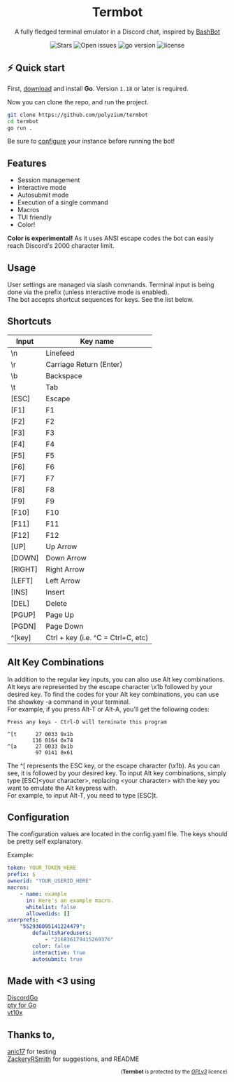 <h1 align="center">
    Termbot
</h1>
<p align="center">A fully fledged terminal emulator in a Discord chat, inspired by <a href="https://github.com/Adikso/BashBot">BashBot</a></p>

<p align="center">
    <img src="https://img.shields.io/github/stars/polyzium/termbot.svg?style=for-the-badge&colorB=E8BE5D" alt="Stars" />
    <img src="https://img.shields.io/github/issues/polyzium/termbot?style=for-the-badge" alt="Open issues">
    <img src="https://img.shields.io/badge/Go-1.18+-00ADD8?style=for-the-badge&logo=go" alt="go version" />
    <img src="https://img.shields.io/badge/license-gpl3.0-red?style=for-the-badge&logo=none" alt="license" />
</p>

## ⚡️ Quick start

First, [download](https://golang.org/dl/) and install **Go**. Version `1.18` or later is required.

Now you can clone the repo, and run the project.
```bash
git clone https://github.com/polyzium/termbot
cd termbot
go run .
```
Be sure to [configure](#configuration) your instance before running the bot!

## Features
- Session management
- Interactive mode
- Autosubmit mode
- Execution of a single command
- Macros
- TUI friendly
- Color!  

**Color is experimental!** As it uses ANSI escape codes the bot can easily reach Discord's 2000 character limit.

## Usage
User settings are managed via slash commands. Terminal input is being done via the prefix (unless interactive mode is enabled).  
The bot accepts shortcut sequences for keys. See the list below.

## Shortcuts
Input | Key name
--- | ---
\n | Linefeed
\r | Carriage Return (Enter)
\b | Backspace
\t | Tab
[ESC] | Escape
[F1] | F1
[F2] | F2
[F3] | F3
[F4] | F4
[F5] | F5
[F6] | F6
[F7] | F7
[F8] | F8
[F9] | F9
[F10] | F10
[F11] | F11
[F12] | F12
[UP] | Up Arrow
[DOWN] | Down Arrow
[RIGHT] | Right Arrow
[LEFT] | Left Arrow
[INS] | Insert
[DEL] | Delete
[PGUP] | Page Up
[PGDN] | Page Down
^[key] | Ctrl + key (i.e. ^C = Ctrl+C, etc)

## Alt Key Combinations
In addition to the regular key inputs, you can also use Alt key combinations. Alt keys are represented by the escape character \x1b followed by your desired key. To find the codes for your Alt key combinations, you can use the showkey -a command in your terminal.  
For example, if you press Alt-T or Alt-A, you'll get the following codes:

```
Press any keys - Ctrl-D will terminate this program

^[t      27 0033 0x1b
        116 0164 0x74
^[a      27 0033 0x1b
         97 0141 0x61
```

The ^[ represents the ESC key, or the escape character (\x1b). As you can see, it is followed by your desired key. To input Alt key combinations, simply type [ESC]&lt;your character&gt;, replacing &lt;your character&gt; with the key you want to emulate the Alt keypress with.  
For example, to input Alt-T, you need to type [ESC]t.
## Configuration
The configuration values are located in the config.yaml file. The keys should be pretty self explanatory.  

Example:
```yaml
token: YOUR_TOKEN_HERE
prefix: $
ownerid: "YOUR_USERID_HERE"
macros:
    - name: example
      in: Here's an example macro.
      whitelist: false
      allowedids: []
userprefs:
    "552930095141224479":
        defaultsharedusers:
            - "216836179415269376"
        color: false
        interactive: true
        autosubmit: true
```

## Made with <3 using
[DiscordGo](https://github.com/bwmarrin/discordgo)  
[pty for Go](https://github.com/creack/pty)  
[vt10x](https://github.com/hinshun/vt10x)

## Thanks to,
[anic17](https://github.com/anic17) for testing  
[ZackeryRSmith](https://github.com/ZackeryRSmith) for suggestions, and README

<p align="right">
<sub>(<b>Termbot</b> is protected by the <a href="https://github.com/polyzium/termbot/blob/master/LICENSE"><i>GPLv3</i></a> licence)</sub>
</p>
